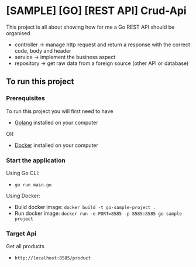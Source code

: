 # [SAMPLE] [GO] [REST API] Crud-Api

This project is all about showing how for me a Go REST API should be organised
* controller -> manage http request and return a response with the correct code, body and header
* service -> implement the business aspect
* repository -> get raw data from a foreign source (other API or database)

## To run this project

### Prerequisites

To run this project you will first need to have 
* [Golang](https://golang.org/doc/install) installed on your computer

OR

* [Docker](https://www.docker.com/products/docker-desktop) installed on your computer

### Start the application

Using Go CLI:

* `go run main.go`

Using Docker:

* Build docker image: `docker build -t go-sample-project .`
* Run docker image: `docker run -e PORT=8585 -p 8585:8585 go-sample-project`

### Target Api

Get all products

* `http://localhost:8585/product`

